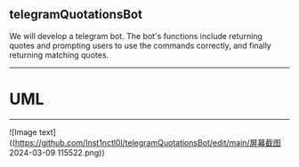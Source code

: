 ## telegramQuotationsBot
We will develop a telegram bot. 
The bot's functions include returning quotes and prompting users to use the commands correctly, and finally returning matching quotes.

---
# UML
-------------

![Image text]((https://github.com/Inst1nctl0l/telegramQuotationsBot/edit/main/屏幕截图 2024-03-09 115522.png))


